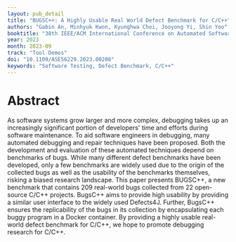```yaml
---
layout: pub_detail
title: "BUGSC++: A Highly Usable Real World Defect Benchmark for C/C++"
authors: "Gabin An, Minhyuk Kwon, Kyunghwa Choi, Jooyong Yi, Shin Yoo"
booktitle: "38th IEEE/ACM International Conference on Automated Software Engineering (ASE'23)"
year: 2023
month: 2023-09
track: "Tool Demos"
doi: "10.1109/ASE56229.2023.00208"
keywords: "Software Testing, Defect Benchmark, C/C++"
---
```


# Abstract

As software systems grow larger and more complex, debugging takes up an increasingly significant portion of developers' time and efforts during software maintenance. To aid software engineers in debugging, many automated debugging and repair techniques have been proposed. Both the development and evaluation of these automated techniques depend on benchmarks of bugs. While many different defect benchmarks have been developed, only a few benchmarks are widely used due to the origin of the collected bugs as well as the usability of the benchmarks themselves, risking a biased research landscape. This paper presents BUGSC++, a new benchmark that contains 209 real-world bugs collected from 22 open-source C/C++ projects. BugsC++ aims to provide high usability by providing a similar user interface to the widely used Defects4J. Further, BugsC++ ensures the replicability of the bugs in its collection by encapsulating each buggy program in a Docker container. By providing a highly usable real-world defect benchmark for C/C++, we hope to promote debugging research for C/C++.
